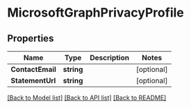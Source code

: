 # MicrosoftGraphPrivacyProfile

## Properties

Name | Type | Description | Notes
------------ | ------------- | ------------- | -------------
**ContactEmail** | **string** |  | [optional] 
**StatementUrl** | **string** |  | [optional] 

[[Back to Model list]](../README.md#documentation-for-models) [[Back to API list]](../README.md#documentation-for-api-endpoints) [[Back to README]](../README.md)


